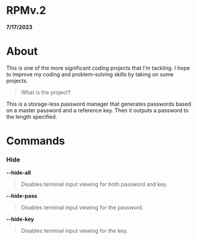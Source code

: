 # RPMv.2
**7/17/2023**

# About
This is one of the more significant coding projects that I'm tackling. I hope to improve my coding and problem-solving skills by taking on some projects.

> What is the project?

This is a storage-less password manager that generates passwords based on a master password and a reference key. Then it outputs a password to the length specified.

# Commands
### Hide
**--hide-all**
> Disables terminal input viewing for both password and key.

**--hide-pass**
> Disables terminal input viewing for the password.

**--hide-key**
> Disables terminal input viewing for the key.
